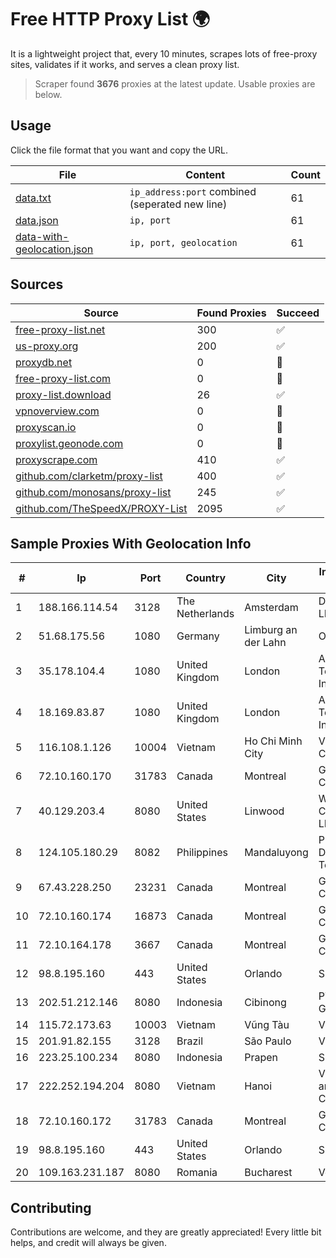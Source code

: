 
# Free HTTP Proxy List 🌍

It is a lightweight project that, every 10 minutes, scrapes lots of free-proxy sites, validates if it works, and serves a clean proxy list.


> Scraper found **3676** proxies at the latest update. Usable proxies are below.

## Usage

Click the file format that you want and copy the URL.


|File|Content|Count|
|----|-------|-----|
|[data.txt](https://raw.githubusercontent.com/themiralay/Proxy-List-World/master/data.txt)|`ip_address:port` combined (seperated new line)|61|
|[data.json](https://raw.githubusercontent.com/themiralay/Proxy-List-World/master/data.json)|`ip, port`|61|
|[data-with-geolocation.json](https://raw.githubusercontent.com/themiralay/Proxy-List-World/master/data-with-geolocation.json)|`ip, port, geolocation`|61|

## Sources

|Source|Found Proxies|Succeed|
|------|-------------|-------|
|[free-proxy-list.net](https://free-proxy-list.net)|300|✅|
|[us-proxy.org](https://www.us-proxy.org)|200|✅|
|[proxydb.net](http://proxydb.net)|0|🚫|
|[free-proxy-list.com](https://free-proxy-list.com/?page=&port=&type%5B%5D=http&type%5B%5D=https&up_time=0&search=Search)|0|🚫|
|[proxy-list.download](https://www.proxy-list.download/HTTP)|26|✅|
|[vpnoverview.com](https://vpnoverview.com/privacy/anonymous-browsing/free-proxy-servers)|0|🚫|
|[proxyscan.io](https://www.proxyscan.io)|0|🚫|
|[proxylist.geonode.com](https://proxylist.geonode.com/api/proxy-list?limit=300&page=1&sort_by=lastChecked&sort_type=desc&protocols=http,https)|0|🚫|
|[proxyscrape.com](https://api.proxyscrape.com/v2/?request=displayproxies&protocol=http&timeout=10000&country=all&ssl=all&anonymity=all)|410|✅|
|[github.com/clarketm/proxy-list](https://raw.githubusercontent.com/clarketm/proxy-list/master/proxy-list-raw.txt)|400|✅|
|[github.com/monosans/proxy-list](https://raw.githubusercontent.com/monosans/proxy-list/main/proxies/http.txt)|245|✅|
|[github.com/TheSpeedX/PROXY-List](https://raw.githubusercontent.com/TheSpeedX/PROXY-List/master/http.txt)|2095|✅|


## Sample Proxies With Geolocation Info

|#|Ip|Port|Country|City|Internet Service Provider|
|-|--|----|-------|----|-------------------------|
|1|188.166.114.54|3128|The Netherlands|Amsterdam|DigitalOcean, LLC|
|2|51.68.175.56|1080|Germany|Limburg an der Lahn|OVH SAS|
|3|35.178.104.4|1080|United Kingdom|London|Amazon Technologies Inc.|
|4|18.169.83.87|1080|United Kingdom|London|Amazon Technologies Inc.|
|5|116.108.1.126|10004|Vietnam|Ho Chi Minh City|Viettel Corporation|
|6|72.10.160.170|31783|Canada|Montreal|GloboTech Communications|
|7|40.129.203.4|8080|United States|Linwood|Windstream Communications LLC|
|8|124.105.180.29|8082|Philippines|Mandaluyong|Philippine Long Distance Telephone Co.|
|9|67.43.228.250|23231|Canada|Montreal|GloboTech Communications|
|10|72.10.160.174|16873|Canada|Montreal|GloboTech Communications|
|11|72.10.164.178|3667|Canada|Montreal|GloboTech Communications|
|12|98.8.195.160|443|United States|Orlando|Spectrum|
|13|202.51.212.146|8080|Indonesia|Cibinong|PT. Sejahtera Globalindo|
|14|115.72.173.63|10003|Vietnam|Vũng Tàu|VIETELmetro|
|15|201.91.82.155|3128|Brazil|São Paulo|Vivo|
|16|223.25.100.234|8080|Indonesia|Prapen|SINERGINET|
|17|222.252.194.204|8080|Vietnam|Hanoi|VietNam Post and Telecom Corporation|
|18|72.10.160.172|31783|Canada|Montreal|GloboTech Communications|
|19|98.8.195.160|443|United States|Orlando|Spectrum|
|20|109.163.231.187|8080|Romania|Bucharest|Voxility SRL|



## Contributing

Contributions are welcome, and they are greatly appreciated! Every
little bit helps, and credit will always be given.

